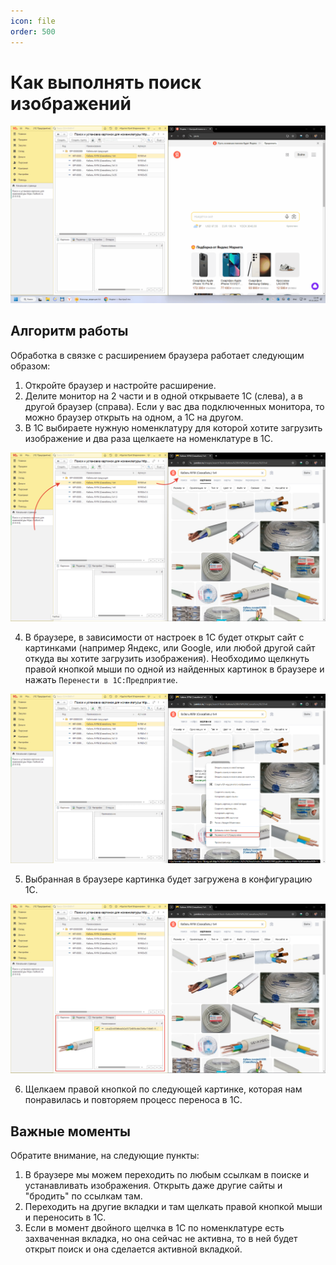 ```yaml
---
icon: file
order: 500
---
```


# Как выполнять поиск изображений

![Загрузка в 1С](static/load1c.gif)

## Алгоритм работы

Обработка в связке с расширением браузера работает следующим образом:

1. Откройте браузер и настройте расширение.
2. Делите монитор на 2 части и в одной открываете 1С (слева), а в другой браузер (справа). Если у вас два подключенных монитора, то можно браузер открыть на одном, а 1С на другом.
3. В 1С выбираете нужную номенклатуру для которой хотите загрузить изображение и два раза щелкаете на номенклатуре в 1C.

![Два раза щелкнем мышкой по табличной части номенклатуры в 1С](static/search3.png)

4. В браузере, в зависимости от настроек в 1С будет открыт сайт с картинками (например Яндекс, или Google, или любой другой сайт откуда вы хотите загрузить изображения). Необходимо щелкнуть правой кнопкой мыши по одной из найденных картинок в браузере и нажать `Перенести в 1С:Предприятие`.

![Переносим картинку из браузера в 1С](static/search4.png)

5. Выбранная в браузере картинка будет загружена в конфигурацию 1С.

![Загрузим ](static/search5.png)

6. Щелкаем правой кнопкой по следующей картинке, которая нам понравилась и повторяем процесс переноса в 1С.

## Важные моменты

Обратите внимание, на следующие пункты:

1. В браузере мы можем переходить по любым ссылкам в поиске и устанавливать изображения. Открыть даже другие сайты и "бродить" по ссылкам там.
2. Переходить на другие вкладки и там щелкать правой кнопкой мыши и переносить в 1С.
3. Если в момент двойного щелчка в 1С по номенклатуре есть захваченная вкладка, но она сейчас не активна, то в ней будет открыт поиск и она сделается активной вкладкой.
